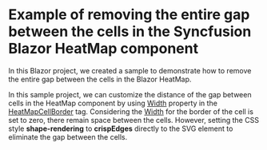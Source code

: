 # Example of removing the entire gap between the cells in the Syncfusion Blazor HeatMap component
In this Blazor project, we created a sample to demonstrate how to remove the entire gap between the cells in the Blazor HeatMap.

In this sample project, we can customize the distance of the gap between cells in the HeatMap component by using [Width](https://help.syncfusion.com/cr/blazor/Syncfusion.Blazor.HeatMap.HeatMapCellBorder.html#Syncfusion_Blazor_HeatMap_HeatMapCellBorder_Width) property in the [HeatMapCellBorder](https://help.syncfusion.com/cr/blazor/Syncfusion.Blazor.HeatMap.HeatMapCellBorder.html) tag. Considering the [Width](https://help.syncfusion.com/cr/blazor/Syncfusion.Blazor.HeatMap.HeatMapCellBorder.html#Syncfusion_Blazor_HeatMap_HeatMapCellBorder_Width) for the border of the cell is set to zero, there remain space between the cells. However, setting the CSS style **shape-rendering** to **crispEdges** directly to the SVG element to eliminate the gap between the cells.